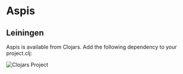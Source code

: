 # Aspis

## Leiningen

Aspis is available from Clojars. Add the following dependency to your project.clj:

![Clojars Project](http://clojars.org/hostelrocket/aspis/latest-version.svg)
